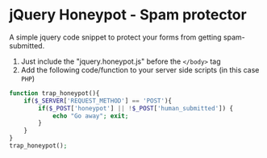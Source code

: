 # jQuery Honeypot - Spam protector

A simple jquery code snippet to protect your forms from getting spam-submitted. 

1. Just include the "jquery.honeypot.js" before the `</body>` tag
2. Add the following code/function to your server side scripts (in this case `PHP`)
```PHP
function trap_honeypot(){
	if($_SERVER['REQUEST_METHOD'] == 'POST'){
		if($_POST['honeypot'] || !$_POST['human_submitted']) {
			echo "Go away"; exit;
		}
	}
}
trap_honeypot();

``` 